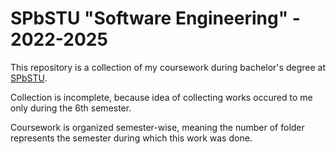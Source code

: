 # SPbSTU "Software Engineering" - 2022-2025

This repository is a collection of my coursework during bachelor's degree at [SPbSTU](https://www.spbstu.ru/). 

Collection is incomplete, because idea of collecting works occured to me only during the 6th semester.

Coursework is organized semester-wise, meaning the number of folder represents the semester during which this work was done.